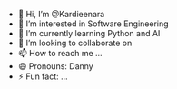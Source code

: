 - 👋 Hi, I’m @Kardieenara
- 👀 I’m interested in Software Engineering
- 🌱 I’m currently learning Python and AI
- 💞️ I’m looking to collaborate on 
- 📫 How to reach me ...
- 😄 Pronouns: Danny
- ⚡ Fun fact: ...

<!---
Kardieenara/Kardieenara is a ✨ special ✨ repository because its `README.md` (this file) appears on your GitHub profile.
You can click the Preview link to take a look at your changes.
--->
